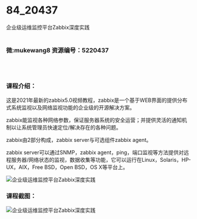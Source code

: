 # 84_20437
企业级运维监控平台Zabbix深度实践
<br/></br>
<h3>微:mukewang8 资源编号：5220437</h3>
<br/></br>
<h3>课程介绍：</h3>
<p>这是2021年最新的zabbix5.0视频教程，zabbix是一个基于WEB界面的提供分布式系统监视以及网络监视功能的企业级的开源解决方案。</p>
<p>zabbix能监视各种网络参数，保证服务器系统的安全运营；并提供灵活的通知机制以让系统管理员快速定位/解决存在的各种问题。</p>
<p>zabbix由2部分构成，zabbix server与可选组件zabbix agent。</p>
<p>zabbix server可以通过SNMP，zabbix agent，ping，端口监视等方法提供对远程服务器/网络状态的监视，数据收集等功能，它可以运行在Linux，Solaris，HP-UX，AIX，Free BSD，Open BSD，OS X等平台上。</p>
<p><img src="https://www.ko996.com/wp-content/uploads/img/2021/07/1-35-300x209.png" alt="企业级运维监控平台Zabbix深度实践"></p>
<div class="info-desc">
<h3>课程截图：</h3>
<p><img src="https://www.ko996.com/wp-content/uploads/img/2021/07/2-34.png" alt="企业级运维监控平台Zabbix深度实践"></p>


			
</div>
